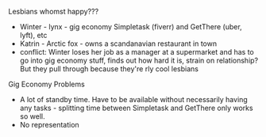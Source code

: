 ---
---

Lesbians whomst happy???

* Winter - lynx - gig economy Simpletask (fiverr) and GetThere (uber, lyft), etc
* Katrin - Arctic fox - owns a scandanavian restaurant in town
* conflict: Winter loses her job as a manager at a supermarket and has to go into gig economy stuff, finds out how hard it is, strain on relationship? But they pull through because they're rly cool lesbians

Gig Economy Problems
* A lot of standby time. Have to be available without necessarily having any tasks - splitting time between Simpletask and GetThere only works so well.
* No representation
